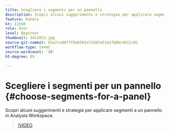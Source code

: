 ```yaml
---
title: Scegliere i segmenti per un pannello
description: Scopri alcuni suggerimenti e strategie per applicare segmenti a un pannello in Analysis Workspace.
feature: Panels
kt: 11550
role: User
level: Beginner
thumbnail: 3412023.jpg
source-git-commit: b5a7cc88fff9e6502a7158fe51d1f68bc4612c01
workflow-type: tm+mt
source-wordcount: '38'
ht-degree: 0%

---
```


# Scegliere i segmenti per un pannello {#choose-segments-for-a-panel}

Scopri alcuni suggerimenti e strategie per applicare segmenti a un pannello in Analysis Workspace.

>[!VIDEO](https://video.tv.adobe.com/v/24032/?quality=12&learn=on)
